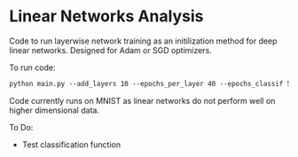 # Linear Networks Analysis

Code to run layerwise network training as an initilization method for deep linear networks. Designed for Adam or SGD optimizers.

To run code:
```markdown
python main.py --add_layers 10 --epochs_per_layer 40 --epochs_classif 50
```

Code currently runs on MNIST as linear networks do not perform well on higher dimensional data.

To Do:
- Test classification function
